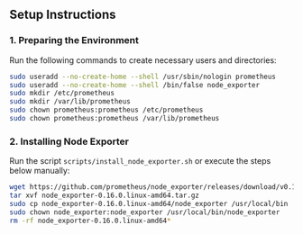 ## Setup Instructions

### 1. Preparing the Environment

Run the following commands to create necessary users and directories:

```bash
sudo useradd --no-create-home --shell /usr/sbin/nologin prometheus
sudo useradd --no-create-home --shell /bin/false node_exporter
sudo mkdir /etc/prometheus
sudo mkdir /var/lib/prometheus
sudo chown prometheus:prometheus /etc/prometheus
sudo chown prometheus:prometheus /var/lib/prometheus
```
### 2. Installing Node Exporter

Run the script `scripts/install_node_exporter.sh` or execute the steps below manually:

```bash
wget https://github.com/prometheus/node_exporter/releases/download/v0.16.0/node_exporter-0.16.0.linux-amd64.tar.gz
tar xvf node_exporter-0.16.0.linux-amd64.tar.gz
sudo cp node_exporter-0.16.0.linux-amd64/node_exporter /usr/local/bin
sudo chown node_exporter:node_exporter /usr/local/bin/node_exporter
rm -rf node_exporter-0.16.0.linux-amd64*
```
